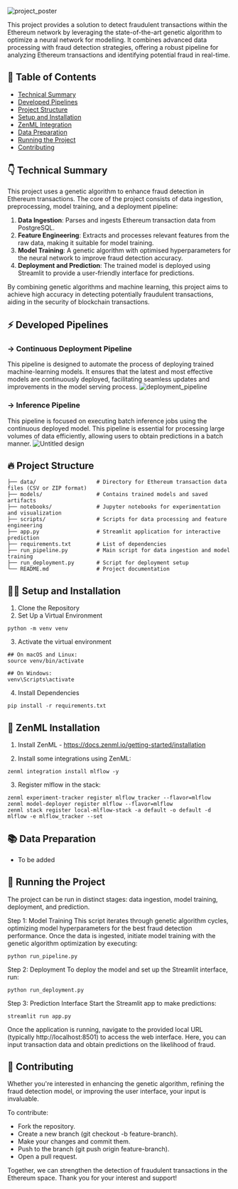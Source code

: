 ![project_poster](https://github.com/user-attachments/assets/cc38a820-0d00-4a85-ae6e-a16769f12ea2)

This project provides a solution to detect fraudulent transactions within the Ethereum network by leveraging the state-of-the-art genetic algorithm to optimize a neural network for modelling. It combines advanced data processing with fraud detection strategies, offering a robust pipeline for analyzing Ethereum transactions and identifying potential fraud in real-time.

## 📙 Table of Contents
- [Technical Summary](#-technical-summary)
- [Developed Pipelines](#%EF%B8%8F-developed-pipelines)
- [Project Structure](#-project-structure)
- [Setup and Installation](#-setup-and-installation)
- [ZenML Integration](#-zenml-installation)
- [Data Preparation](#-data-preparation)
- [Running the Project](#-running-the-project)
- [Contributing](#-contributing)


## 👇 Technical Summary

This project uses a genetic algorithm to enhance fraud detection in Ethereum transactions. The core of the project consists of data ingestion, preprocessing, model training, and a deployment pipeline:

1. **Data Ingestion**: Parses and ingests Ethereum transaction data from PostgreSQL.
2. **Feature Engineering**: Extracts and processes relevant features from the raw data, making it suitable for model training.
3. **Model Training**: A genetic algorithm with optimised hyperparameters for the neural network to improve fraud detection accuracy.
4. **Deployment and Prediction**: The trained model is deployed using Streamlit to provide a user-friendly interface for predictions.

By combining genetic algorithms and machine learning, this project aims to achieve high accuracy in detecting potentially fraudulent transactions, aiding in the security of blockchain transactions.


## ⚡️ Developed Pipelines
### -> Continuous Deployment Pipeline
This pipeline is designed to automate the process of deploying trained machine-learning models. It ensures that the latest and most effective models are continuously deployed, facilitating seamless updates and improvements in the model serving process.
![deployment_pipeline](https://github.com/user-attachments/assets/46d25235-00ed-4876-91e0-35edaca7d996)


### -> Inference Pipeline
This pipeline is focused on executing batch inference jobs using the continuous deployed model. This pipeline is essential for processing large volumes of data efficiently, allowing users to obtain predictions in a batch manner.
![Untitled design](https://github.com/user-attachments/assets/174f1086-28e4-402b-bc30-7fcbfb14a58f)


## 🔥 Project Structure

```plaintext
├── data/                   # Directory for Ethereum transaction data files (CSV or ZIP format)
├── models/                 # Contains trained models and saved artifacts
├── notebooks/              # Jupyter notebooks for experimentation and visualization
├── scripts/                # Scripts for data processing and feature engineering
├── app.py                  # Streamlit application for interactive prediction
├── requirements.txt        # List of dependencies
├── run_pipeline.py         # Main script for data ingestion and model training
├── run_deployment.py       # Script for deployment setup
└── README.md               # Project documentation
```


## 🧑‍💻 Setup and Installation
1. Clone the Repository
2. Set Up a Virtual Environment
```
python -m venv venv
```
3. Activate the virtual environment
```
## On macOS and Linux:
source venv/bin/activate
```
```
## On Windows:
venv\Scripts\activate
```
4. Install Dependencies
```
pip install -r requirements.txt
```


## 🧘 ZenML Installation
1. Install ZenML - https://docs.zenml.io/getting-started/installation 

2. Install some integrations using ZenML:
```
zenml integration install mlflow -y
```

3. Register mlflow in the stack:
```
zenml experiment-tracker register mlflow_tracker --flavor=mlflow
zenml model-deployer register mlflow --flavor=mlflow
zenml stack register local-mlflow-stack -a default -o default -d mlflow -e mlflow_tracker --set
```


## 📚 Data Preparation

- To be added


## 🏃 Running the Project
The project can be run in distinct stages: data ingestion, model training, deployment, and prediction.

Step 1: Model Training
This script iterates through genetic algorithm cycles, optimizing model hyperparameters for the best fraud detection performance. Once the data is ingested, initiate model training with the genetic algorithm optimization by executing:
```
python run_pipeline.py
```

Step 2: Deployment
To deploy the model and set up the Streamlit interface, run:
```
python run_deployment.py
```

Step 3: Prediction Interface
Start the Streamlit app to make predictions:
```
streamlit run app.py
```

Once the application is running, navigate to the provided local URL (typically http://localhost:8501) to access the web interface. Here, you can input transaction data and obtain predictions on the likelihood of fraud.


## 🤝 Contributing
Whether you're interested in enhancing the genetic algorithm, refining the fraud detection model, or improving the user interface, your input is invaluable.

To contribute:

- Fork the repository.
- Create a new branch (git checkout -b feature-branch).
- Make your changes and commit them.
- Push to the branch (git push origin feature-branch).
- Open a pull request.

Together, we can strengthen the detection of fraudulent transactions in the Ethereum space. Thank you for your interest and support!
